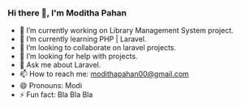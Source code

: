 ### Hi there 👋, I'm Moditha Pahan


<!-- **modithapahan/modithapahan** is a ✨ _special_ ✨ repository because its `README.md` (this file) appears on your GitHub profile.

Here are some ideas to get you started: -->

- 🔭 I’m currently working on Library Management System project.
- 🌱 I’m currently learning PHP | Laravel.
- 👯 I’m looking to collaborate on laravel projects.
- 🤔 I’m looking for help with projects.
- 💬 Ask me about Laravel.
- 📫 How to reach me: modithapahan00@gmail.com
- 😄 Pronouns: Modi
- ⚡ Fun fact: Bla Bla Bla

